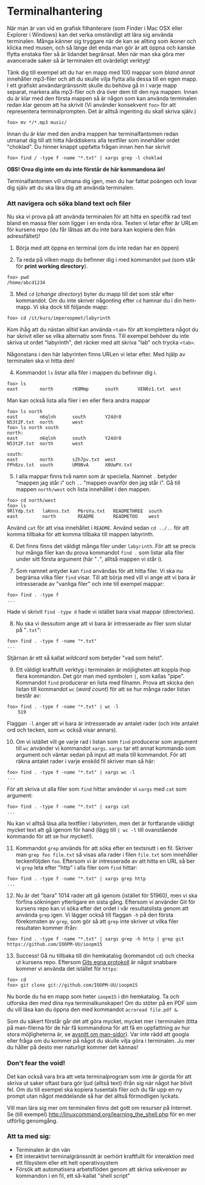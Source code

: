 Terminalhantering
=================

När man är van vid en grafisk filhanterare (som Finder i Mac OSX
eller Explorer i Windows) kan det verka omständigt att lära sig
använda terminalen. Många känner sig tryggare när de kan se
allting som ikoner och klicka med musen, och så länge det enda man
gör är att öppna och kanske flytta enstaka filer så är lidandet
begränsat. Men när man ska göra mer avancerade saker så är
terminalen ett ovärdeligt verktyg!

Tänk dig till exempel att du har en mapp med 100 mappar som
*bland annat* innehåller mp3-filer och att du skulle vilja
flytta alla dessa till en egen mapp. I ett grafiskt
användargränssnitt skulle du behöva gå in i varje mapp separat,
markera alla mp3-filer och dra över dem till den nya mappen. Innan
du är klar med den första mappen så är någon som kan använda
terminalen redan klar genom att ha skrivit (Vi använder
konsekvent `foo>` för att representera terminalprompten. Det
är alltså ingenting du skall skriva själv.)

```
foo> mv */*.mp3 music/
```

Innan du är klar med den andra mappen har terminalfantomen redan
utmanat dig till att hitta hårddiskens alla textfiler som innehåller
ordet "choklad". Du hinner knappt uppfatta frågan innan hen har
skrivit

```
foo> find / -type f -name "*.txt" | xargs grep -l choklad
```

**OBS! Oroa dig inte om du inte förstår de här kommandona än!**

Terminalfantomen vill utmana dig igen, men du har fattat poängen och
lovar dig själv att du ska lära dig att använda terminalen.

### Att navigera och söka bland text och filer

Nu ska vi prova på att använda terminalen för att hitta en
specifik rad text bland en massa filer som ligger i en enda röra.
Texten vi letar efter är URLen för kursens repo (du får låtsas att
du inte bara kan kopiera den från adressfältet)!

1. Börja med att öppna en terminal (om du inte redan har en öppen)

2. Ta reda på vilken mapp du befinner dig i med kommandot `pwd`
  (som står för **print working directory**).

  ```
  foo> pwd
  /home/abcd1234
  ```

3. Med `cd` (*change directory*) byter du mapp till det
  som står efter kommandot. Om du inte skriver någonting efter
  `cd` hamnar du i din hem-mapp. Vi ska dock till följande mapp:

  ```
  foo> cd /it/kurs/imperoopmet/labyrinth
  ```

  Kom ihåg att du nästan alltid kan använda `<tab>` för att
  komplettera något du har skrivit eller se vilka alternativ som
  finns. Till exempel behöver du inte skriva ut ordet "labyrinth",
  det räcker med att skriva "lab" och trycka `<tab>`.

  Någonstans i den här labyrinten finns URLen vi letar efter. Med
  hjälp av terminalen ska vi hitta den!

4. Kommandot `ls` listar alla filer i mappen du befinner dig i.

  ```
  foo> ls
  east        north       rK8Mmp      south       VEN0z1.txt  west
  ```

  Man kan också lista alla filer i en eller flera andra mappar

  ```
  foo> ls north
  east        n6qlnh      south       Y24dr8
  N53t2F.txt  north       west
  foo> ls north south
  north:
  east        n6qlnh      south       Y24dr8
  N53t2F.txt  north       west

  south:
  east        north       sZh7pv.txt  west
  FPh8zv.txt  south       UM9BvA      X0UwPV.txt
  ```


5. I alla mappar finns två namn som är speciella. Namnet `.`
  betyder "mappen jag står i" och `..` "mappen ovanför den jag
  står i". Gå till mappen `north/west` och lista innehållet i den
  mappen.

  ```
  foo> cd north/west
  foo> ls
  9RlYdp.txt   laKnns.txt   P6roYu.txt   READMETHREE  south
  east         north        README       READMETOO    west
  ```

  Använd `cat` för att visa innehållet i `README`. Använd
  sedan `cd ../..` för att komma tillbaka för att komma tillbaka
  till mappen labyrinth.

6. Det finns finns det väldigt många filer under
  `labyrinth`. För att se precis hur många filer kan du prova
  kommandot `find .` som listar alla filer under sitt första
  argument (här "`.`", alltså mappen vi står i).

7. Som namnet antyder kan `find` användas för att hitta
  filer. Vi ska nu begränsa vilka filer `find` visar. Till att
  börja med vill vi ange att vi bara är intresserade av "vanliga
  filer" och inte till exempel mappar:

  ```
  foo> find . -type f
  ...
  ```

  Hade vi skrivit `find -type d` hade vi istället bara visat
  mappar (directories).

8. Nu ska vi dessutom ange att vi bara är intresserade av filer som
  slutar på "`.txt`":

  ```
  foo> find . -type f -name "*.txt"
  ...
  ```

  Stjärnan är ett så kallat *wildcard* som betyder "vad som
  helst".

9. Ett väldigt kraftfullt verktyg i terminalen är möjligheten att
  koppla ihop flera kommandon. Det gör man med symbolen `|`, som
  kallas "pipe". Kommandot `find` producerar en lista med
  filnamn. Prova att skicka den listan till kommandot `wc`
  (*word count*) för att se hur många rader listan består av:

  ```
  foo> find . -type f -name "*.txt" | wc -l
      519
  ```

  Flaggan `-l` anger att vi bara är intresserade av antalet rader
  (och inte antalet ord och tecken, som `wc` också visar annars).

10. Om vi istället vill ge varje rad i listan som `find`
  producerar som argument till `wc` använder vi kommandot
  `xargs`. `xargs` tar ett annat kommando som argument och
  väntar sedan på input att mata till kommandot. För att räkna antalet
  rader i varje enskild fil skriver man så här:

  ```
  foo> find . -type f -name "*.txt" | xargs wc -l
  ...
  ```

  För att skriva ut alla filer som `find` hittar använder vi
  `xargs` med `cat` som argument:

  ```
  foo> find . -type f -name "*.txt" | xargs cat
  ...
  ```

  Nu kan vi alltså läsa alla textfiler i labyrinten, men det är
  fortfarande väldigt mycket text att gå igenom för hand (lägg till
  `| wc -l` till ovanstående kommando för att se hur mycket!).

11. Kommandot `grep` används för att söka efter en textsnutt i
  en fil. Skriver man `grep foo file.txt` så visas alla rader i
  filen `file.txt` som innehåller teckenföljden `foo`. Eftersom
  vi är intresserade av att hitta en URL så ber vi `grep` leta efter
  "http" i alla filer som `find` hittar:

  ```
  foo> find . -type f -name "*.txt" | xargs grep http
  ...
  ```

12. Nu är det "bara" 1014 rader att gå igenom (istället för
  51960), men vi ska förfina sökningen ytterligare en sista gång.
  Eftersom vi använder Git för kursens repo kan vi söka efter det
  ordet i vår resultatslista genom att använda `grep` igen. Vi
  lägger också till flaggan `-h` på den första förekomsten av
  `grep`, som gör så att `grep` inte skriver ut vilka filer
  resultaten kommer ifrån:


  ```
  foo> find . -type f -name "*.txt" | xargs grep -h http | grep git
  https://github.com/IOOPM-UU/ioopm15
  ```


13. Success! Gå nu tillbaka till din hemkatalog (kommandot `cd`)
  och checka ut kursens repo. Eftersom
  [Gits egna protokoll](http://git-scm.com/book/en/Git-on-the-Server-The-Protocols)
  är något snabbare kommer vi använda det istället för `https`:

  ```
  foo> cd
  foo> git clone git://github.com/IOOPM-UU/ioopm15
  ```

  Nu borde du ha en mapp som heter `ioopm15` i din hemkatalog. Ta
  och utforska den med dina nya terminalkunskaper! Om du stöter på
  en PDF som du vill läsa kan du öppna den med kommandot `acroread
  file.pdf &`.

Som du säkert förstår går det att göra mycket, mycket mer i
terminalen (titta på man-filerna för de här få kommandona för att
få en uppfattning av hur stora möjligheterna är, se
[avsnitt om man-sidor](../man)). Var inte rädd att googla eller
fråga om du kommer på något du skulle vilja göra i terminalen. Ju
mer du håller på desto mer naturligt kommer det kännas!

### Don't fear the void!
Det kan också vara bra att veta terminalprogram som inte är gjorda för
att skriva ut saker oftast bara gör ljud (alltså text) ifrån sig när
något har blivit fel. Om du till exempel ska kopiera tusentals filer
och du får upp en ny prompt utan något meddelande så har det alltså
förmodligen lyckats.

Vill man lära sig mer om terminalen finns det gott om resurser på
Internet. Se (till exempel)
http://linuxcommand.org/learning_the_shell.php för en mer utförlig
genomgång.

### Att ta med sig:

* Terminalen är din vän
* Ett interaktivt terminalgränssnitt är oerhört kraftfullt för interaktion med ett filsystem eller ett helt operativsystem
* Försök att automatisera arbetsflöden genom att skriva sekvenser av kommandon i en fil, ett så-kallat "shell script"
